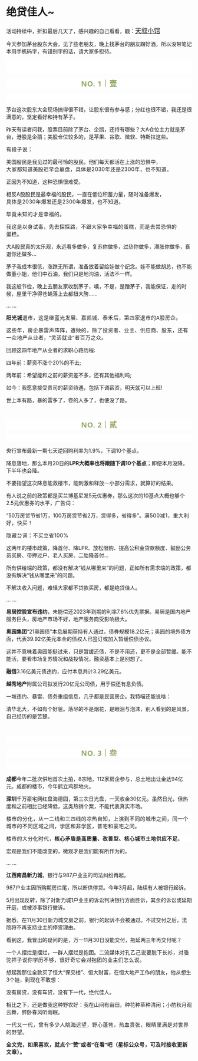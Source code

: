 # 绝贷佳人~

<p style="visibility: visible;">活动持续中，折扣最后几天了，感兴趣的自己看看，戳：<a class="weapp_text_link js_weapp_entry wx_tap_link js_wx_tap_highlight" style="font-size: 17px; visibility: visible;" data-miniprogram-appid="wx2e9d304ca0c18079" data-miniprogram-path="pages/home/dashboard/index" data-miniprogram-nickname="天叙小馆" href="" data-miniprogram-type="text" data-miniprogram-servicetype="">天叙小馆</a></p><p style="visibility: visible;">今天参加茅台股东大会，见了些老朋友，晚上找茅台的朋友蹭好酒，所以没带笔记本用手机码字，有错别字的话，请大家多担待。</p><p style="outline: 0px;font-family: system-ui, -apple-system, BlinkMacSystemFont, &quot;Helvetica Neue&quot;, &quot;PingFang SC&quot;, &quot;Hiragino Sans GB&quot;, &quot;Microsoft YaHei UI&quot;, &quot;Microsoft YaHei&quot;, Arial, sans-serif;letter-spacing: 0.544px;text-wrap: wrap;background-color: rgb(255, 255, 255);visibility: visible;"><br style="outline: 0px;visibility: visible;"><br style="outline: 0px;visibility: visible;"></p><p style="outline: 0px;letter-spacing: 0.544px;text-wrap: wrap;color: rgb(34, 34, 34);font-family: -apple-system-font, system-ui, &quot;Helvetica Neue&quot;, &quot;PingFang SC&quot;, &quot;Hiragino Sans GB&quot;, &quot;Microsoft YaHei UI&quot;, &quot;Microsoft YaHei&quot;, Arial, sans-serif;background-color: rgb(255, 255, 255);text-align: center;visibility: visible;"><span style="outline: 0px;font-weight: bold;line-height: 25px;color: rgb(149, 169, 103);font-size: 20px;visibility: visible;">NO. 1｜壹</span></p><p style="outline: 0px;letter-spacing: 0.544px;text-wrap: wrap;color: rgb(34, 34, 34);font-family: -apple-system-font, system-ui, &quot;Helvetica Neue&quot;, &quot;PingFang SC&quot;, &quot;Hiragino Sans GB&quot;, &quot;Microsoft YaHei UI&quot;, &quot;Microsoft YaHei&quot;, Arial, sans-serif;background-color: rgb(255, 255, 255);text-align: center;visibility: visible;"><br style="outline: 0px;visibility: visible;"></p><p style="visibility: visible;">茅台这次股东大会现场搞得很不错，让股东很有参与感；分红也很不错，我还是很满意的，坚定看好和持有茅子。</p><p style="visibility: visible;">昨天有读者问我，股票目前除了茅台、企鹅，还持有哪些？大A仓位主力就是茅台，港股是企鹅；美股仓位较多的，是苹果、谷歌、微软、特斯拉这些。</p><p style="visibility: visible;"><span style="letter-spacing: 0.034em; visibility: visible;">有段子说：</span></p><p style="visibility: visible;"><span style="text-wrap: nowrap; visibility: visible;">美国股民是我见过的最可怜的股民，他们每天都活在上涨的恐惧中，</span><span style="text-wrap: nowrap; letter-spacing: 0.034em; visibility: visible;">大家都知道美股迟早会崩盘，具体是2030年还是2300年，也不知道。</span></p><p style="visibility: visible;"><span style="text-wrap: nowrap; visibility: visible;">正因为不知道，这种恐惧很难受。</span></p><p style="visibility: visible;"><span style="text-wrap: nowrap; visibility: visible;">相反A股股民是最幸福的股民，一直在低位积蓄力量，随时准备爆发，</span><span style="text-wrap: nowrap; letter-spacing: 0.034em; visibility: visible;">具体是2030年爆发还是2300年爆发，也不知道。</span></p><p style="visibility: visible;"><span style="text-wrap: nowrap; letter-spacing: 0.034em; visibility: visible;">毕竟未知的才是幸福的。</span></p><p style="visibility: visible;"><span style="text-wrap: nowrap; letter-spacing: 0.034em; visibility: visible;">我这是以身试毒，先去探探路，不跟大家争幸福的蛋糕，而是去尝恐惧的</span><span style="letter-spacing: 0.034em; text-wrap: nowrap; visibility: visible;">蛋糕。</span></p><p style="visibility: visible;">大A股民真的太乐观，永远看多做多，复苏你做多，过热你做多，滞胀你做多，衰退你还做多...</p><p style="visibility: visible;">茅子我成本很低，涨跌无所谓，准备放着留给娃做个纪念。娃不能做胡总，也不能做董小姐，他们中石油，我们只是地沟油，活法不一样。<br style="visibility: visible;"></p><p style="visibility: visible;">我这般节俭，晚上去朋友家收刮茅子，噢，不是，是蹭茅子，我能保证，走的时候，屋里干净得苍蝇落上去都扭大胯……</p><p style="visibility: visible;">... ...<br style="visibility: visible;"></p><p style="outline: 0px;font-family: system-ui, -apple-system, BlinkMacSystemFont, &quot;Helvetica Neue&quot;, &quot;PingFang SC&quot;, &quot;Hiragino Sans GB&quot;, &quot;Microsoft YaHei UI&quot;, &quot;Microsoft YaHei&quot;, Arial, sans-serif;letter-spacing: 0.544px;text-wrap: wrap;background-color: rgb(255, 255, 255);visibility: visible;"><strong>阳光城</strong>退市，这是继蓝光发展、嘉凯城、泰禾后，第四家退市的A股房企。<br></p><p style="outline: 0px;font-family: system-ui, -apple-system, BlinkMacSystemFont, &quot;Helvetica Neue&quot;, &quot;PingFang SC&quot;, &quot;Hiragino Sans GB&quot;, &quot;Microsoft YaHei UI&quot;, &quot;Microsoft YaHei&quot;, Arial, sans-serif;letter-spacing: 0.544px;text-wrap: wrap;background-color: rgb(255, 255, 255);visibility: visible;">这些年，房企暴雷声阵阵，遭殃的，除了投资者、业主、供应商、股东，还有一众地产从业者，“灵活就业”者百万之众。</p><p>回顾这四年地产从业者的求职心路历程:</p><p>四年前：薪资不涨个20%的不去;</p><p>两年前：希望能和之前的薪资差不多，还有其他福利吗;</p><p>如今：我愿意接受贵司的薪资待遇，包括下调薪资，明天就可以上班!</p><p>世上本有路，暴的雷多了，卷的人多了，也便没了路。</p><p><br></p><p style="outline: 0px;letter-spacing: 0.544px;text-wrap: wrap;color: rgb(34, 34, 34);font-family: -apple-system-font, system-ui, &quot;Helvetica Neue&quot;, &quot;PingFang SC&quot;, &quot;Hiragino Sans GB&quot;, &quot;Microsoft YaHei UI&quot;, &quot;Microsoft YaHei&quot;, Arial, sans-serif;background-color: rgb(255, 255, 255);text-align: center;visibility: visible;"><span style="outline: 0px;font-weight: bold;line-height: 25px;color: rgb(149, 169, 103);font-size: 20px;visibility: visible;">NO. 2｜贰</span></p><p style="outline: 0px;letter-spacing: 0.544px;text-wrap: wrap;color: rgb(34, 34, 34);font-family: -apple-system-font, system-ui, &quot;Helvetica Neue&quot;, &quot;PingFang SC&quot;, &quot;Hiragino Sans GB&quot;, &quot;Microsoft YaHei UI&quot;, &quot;Microsoft YaHei&quot;, Arial, sans-serif;background-color: rgb(255, 255, 255);text-align: center;visibility: visible;"><br style="outline: 0px;visibility: visible;"></p><p>央行宣布最新一期七天逆回购利率为1.9%，下调10个基点。</p><p>降息落地，那么本月20日的<strong>LPR大概率也将跟随下调10个基点</strong>；即便本月没降，下半年也会降。</p><p>不要指望这次降息能救楼市，能刺激和释放一小部分需求，就算好的结果。</p><p>有人说之前的政策都是买兰博基尼发5元优惠券，那么这次的10基点大概也够个2.5元优惠券的水平，广告词：</p><p>“50万房贷节省1万，100万房贷节省2万，贷得多，省得多”。<span style="letter-spacing: 0.578px;text-wrap: wrap;">满500减1，重大利好，快买！</span></p><p><span style="letter-spacing: 0.034em;">隐藏台词：不买立省100%</span></p><p>这两年的楼市政策，降首付、降LPR、放松限购、提高公积金贷款额度、鼓励公务员买房、带押过户、老人买房、二胎降首付...</p><p>所有供给端的政策，都没有解决“钱从哪里来”的问题，正如所有需求端的政策，都没有解决“钱从哪里来”的问题。<br></p><p>不解决收入问题，难怪大家都不贷款买房，都是绝贷佳人。</p><p>... ...<br></p><p><strong>易居控股宣布违约</strong>，未能偿还2023年到期的利率7.6%优先票据。易居是国内地产服务巨头，房地产市场不好，地产服务商受影响极大。<br></p><p><strong>奥园集团</strong>“21奥园债”本息展期获持有人通过，债券规模18.2亿元；奥园的境外债方面，代表39.92亿美元本金的债权人已签订或加入暂缓偿债协议。<br></p><p>这并不意味着奥园能挺过来，只是暂缓还债，不是不用还，更不是全部暂缓。能不能活，要看市场复苏情况和战投情况，融资基本上是别想了。</p><p><strong>融信</strong>3.16亿美元债违约，应付本息共计3.29亿美元。</p><p><strong>越秀地产</strong>附属公司拟发行20亿元公司债，用于偿还有息负债。</p><p>一堆违约、暴雷、债务重组信息，几乎都是民营房企。我特喵还能说啥：</p><p>清华北大，不如有个好爸。落尽的不是烟花，是眼泪与泡沫，别人看到的是风景，自己经历的是苦楚。<br></p><p><br></p><p style="outline: 0px;font-family: system-ui, -apple-system, BlinkMacSystemFont, &quot;Helvetica Neue&quot;, &quot;PingFang SC&quot;, &quot;Hiragino Sans GB&quot;, &quot;Microsoft YaHei UI&quot;, &quot;Microsoft YaHei&quot;, Arial, sans-serif;letter-spacing: 0.544px;text-wrap: wrap;background-color: rgb(255, 255, 255);visibility: visible;"><br style="outline: 0px;visibility: visible;"></p><p style="outline: 0px;letter-spacing: 0.544px;text-wrap: wrap;color: rgb(34, 34, 34);font-family: -apple-system-font, system-ui, &quot;Helvetica Neue&quot;, &quot;PingFang SC&quot;, &quot;Hiragino Sans GB&quot;, &quot;Microsoft YaHei UI&quot;, &quot;Microsoft YaHei&quot;, Arial, sans-serif;background-color: rgb(255, 255, 255);text-align: center;visibility: visible;"><span style="outline: 0px;font-weight: bold;line-height: 25px;color: rgb(149, 169, 103);font-size: 20px;visibility: visible;">NO. 3｜叁</span></p><p style="outline: 0px;letter-spacing: 0.544px;text-wrap: wrap;color: rgb(34, 34, 34);font-family: -apple-system-font, system-ui, &quot;Helvetica Neue&quot;, &quot;PingFang SC&quot;, &quot;Hiragino Sans GB&quot;, &quot;Microsoft YaHei UI&quot;, &quot;Microsoft YaHei&quot;, Arial, sans-serif;background-color: rgb(255, 255, 255);text-align: center;visibility: visible;"><br style="outline: 0px;visibility: visible;"></p><p><strong>成都</strong>今年二批次供地首次土拍，8宗地，112家房企参与，总土地出让金达94亿元。成都的楼市，今年鹤立鸡群地火。<br></p><p><strong>深圳</strong>千万豪宅网红盘海德园，第三次日光盘，一天收金30亿元。虽然日光，但热度和之前相比已经降低，这类热销个案，不能代表真实市场。<br></p><p style="outline: 0px;font-family: system-ui, -apple-system, BlinkMacSystemFont, &quot;Helvetica Neue&quot;, &quot;PingFang SC&quot;, &quot;Hiragino Sans GB&quot;, &quot;Microsoft YaHei UI&quot;, &quot;Microsoft YaHei&quot;, Arial, sans-serif;letter-spacing: 0.544px;text-wrap: wrap;background-color: rgb(255, 255, 255);visibility: visible;">楼市的分化，从一二线和三四线的凉热自知，上演到不同的城市之间，同一个城市的不同区域之间，学区和非学区，普宅和豪宅之间。</p><p style="outline: 0px;font-family: system-ui, -apple-system, BlinkMacSystemFont, &quot;Helvetica Neue&quot;, &quot;PingFang SC&quot;, &quot;Hiragino Sans GB&quot;, &quot;Microsoft YaHei UI&quot;, &quot;Microsoft YaHei&quot;, Arial, sans-serif;letter-spacing: 0.544px;text-wrap: wrap;background-color: rgb(255, 255, 255);visibility: visible;">楼市的大分化时代，<strong>核心矛盾是高质量、改善型、核心城市土地供应不足</strong>。<br></p><p>宏观是我们不能改变的，微观才是我们能有所作为的。</p><p>... ...</p><p><strong>江西南昌新力城</strong>，银行与987户业主的司法纠纷再起。</p><p>987户业主因所购期房烂尾，所以断供停贷。今年3月起，陆续有人被银行起诉。</p><p>5月出现反转，除了对新力城1户业主的诉讼判决银行方面胜诉，其余的诉讼或延期开庭，或被涉事银行撤诉。<br></p><p>据悉，在11月30日新力城交房之前，银行的起诉不会被通过。不过交付之后，法院将不再支持业主的停贷理由。<br></p><p>看到这，我冒出的疑问的是，万一11月30日没能交付，拖延两三年再交付呢？<br></p><p>一个人摆烂是摆烂，一群人摆烂是抱团。二流媒体<span style="letter-spacing: 0.034em;">对孔乙己说要脱下长衫，对骆驼祥子说你学历不够，很好奇它会对抱团的业主们怎么说。</span></p><p>想起我那位全款买了恒大“保交楼”、恒大财富，在恒大地产工作的朋友，他从想生3个娃，到现在不敢想：<br></p><p>没有房贷，没有车贷，没有下一代，绝代佳人。</p><p>相比之下，还是做我这种野农好：我在山间有亩田，种花种草种清闲；小酌秋月观云舞，醉卧春风听雨眠。</p><p><span style="letter-spacing: 0.578px;text-wrap: wrap;">一代又一代，曾有多少人眺海远望，野心蓬勃，热血贲张，眼睛里满是对世界的野望。</span></p><p style="margin-bottom: 0px;"><span style="letter-spacing: 0.578px;text-wrap: wrap;"><strong style="outline: 0px;font-family: system-ui, -apple-system, BlinkMacSystemFont, &quot;Helvetica Neue&quot;, &quot;PingFang SC&quot;, &quot;Hiragino Sans GB&quot;, &quot;Microsoft YaHei UI&quot;, &quot;Microsoft YaHei&quot;, Arial, sans-serif;letter-spacing: 0.544px;text-wrap: wrap;background-color: rgb(255, 255, 255);color: rgb(34, 34, 34);font-size: 16px;"><span style="outline: 0px;font-size: 14px;">全文完，如果喜欢，就点个“赞”或者“在看”吧（星标公众号，可及时接收更新文章）。</span></strong></span></p><p style="display: none;"><mp-style-type data-value="3"></mp-style-type></p>